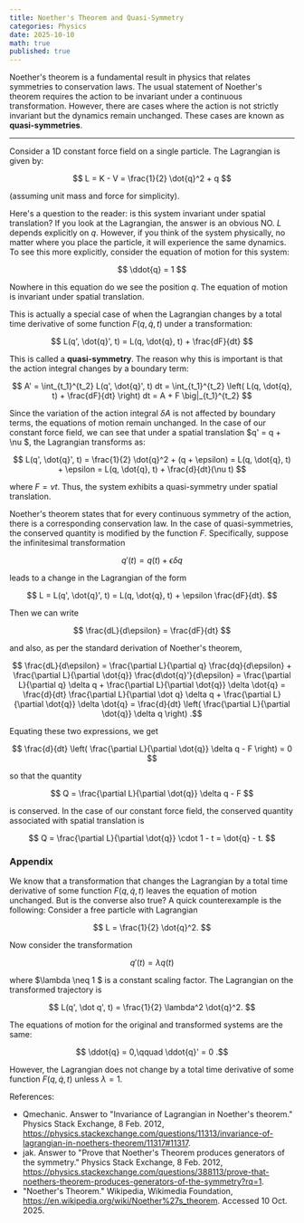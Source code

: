 ```yaml
---
title: Noether's Theorem and Quasi-Symmetry
categories: Physics
date: 2025-10-10
math: true
published: true
---
```


Noether's theorem is a fundamental result in physics that relates symmetries to conservation laws. The usual statement of Noether's theorem requires the action to be invariant under a continuous transformation. However, there are cases where the action is not strictly invariant but the dynamics remain unchanged. These cases are known as **quasi-symmetries**.

***

Consider a 1D constant force field on a single particle. The Lagrangian is given by:

$$ L = K - V = \frac{1}{2} \dot{q}^2 + q $$

(assuming unit mass and force for simplicity).

Here's a question to the reader: is this system invariant under spatial translation?
If you look at the Lagrangian, the answer is an obvious NO. $L$ depends explicitly on $q$. However, if you think of the system physically, no matter where you place the particle, it will experience the same dynamics. To see this more explicitly, consider the equation of motion for this system:

$$ \ddot{q} = 1 $$

Nowhere in this equation do we see the position $q$. The equation of motion is invariant under spatial translation.

This is actually a special case of when the Lagrangian changes by a total time derivative of some function $F(q,\dot q, t)$ under a transformation:

$$ L(q', \dot{q}', t) = L(q, \dot{q}, t) + \frac{dF}{dt} $$

This is called a **quasi-symmetry**. The reason why this is important is that the action integral changes by a boundary term:

$$ A' = \int_{t_1}^{t_2} L(q', \dot{q}', t) dt = \int_{t_1}^{t_2} \left( L(q, \dot{q}, t) + \frac{dF}{dt} \right) dt = A + F \big|_{t_1}^{t_2} $$

Since the variation of the action integral $\delta A$ is not affected by boundary terms, the equations of motion remain unchanged. In the case of our constant force field, we can see that under a spatial translation $q' = q + \nu $, the Lagrangian transforms as:

$$ L(q', \dot{q}', t) = \frac{1}{2} \dot{q}^2 + (q + \epsilon) = L(q, \dot{q}, t) + \epsilon = L(q, \dot{q}, t) + \frac{d}{dt}(\nu t) $$

where $F = \nu t$. Thus, the system exhibits a quasi-symmetry under spatial translation.

Noether's theorem states that for every continuous symmetry of the action, there is a corresponding conservation law. In the case of quasi-symmetries, the conserved quantity is modified by the function $F$. Specifically, suppose the infinitesimal transformation

$$ q'(t) = q(t) + \epsilon \delta q $$

leads to a change in the Lagrangian of the form

$$ L = L(q', \dot{q}', t) = L(q, \dot{q}, t) + \epsilon \frac{dF}{dt}. $$

Then we can write

$$ \frac{dL}{d\epsilon} = \frac{dF}{dt} $$

and also, as per the standard derivation of Noether's theorem,

$$ \frac{dL}{d\epsilon} = \frac{\partial L}{\partial q} \frac{dq}{d\epsilon} + \frac{\partial L}{\partial \dot{q}} \frac{d\dot{q}'}{d\epsilon} = \frac{\partial L}{\partial q} \delta q + \frac{\partial L}{\partial \dot{q}} \delta \dot{q} = \frac{d}{dt} \frac{\partial L}{\partial \dot q} \delta q + \frac{\partial L}{\partial \dot{q}} \delta \dot{q} = \frac{d}{dt} \left( \frac{\partial L}{\partial \dot{q}} \delta q \right) .$$

Equating these two expressions, we get

$$ \frac{d}{dt} \left( \frac{\partial L}{\partial \dot{q}} \delta q - F \right) = 0 $$

so that the quantity

$$ Q = \frac{\partial L}{\partial \dot{q}} \delta q - F $$

is conserved. In the case of our constant force field, the conserved quantity associated with spatial translation is

$$ Q = \frac{\partial L}{\partial \dot{q}} \cdot 1 - t = \dot{q} - t. $$



### Appendix

We know that a transformation that changes the Lagrangian by a total time derivative of some function $F(q,\dot q, t)$ leaves the equation of motion unchanged. But is the converse also true? A quick counterexample is the following:
Consider a free particle with Lagrangian

$$ L = \frac{1}{2} \dot{q}^2. $$

Now consider the transformation

$$ q'(t) = \lambda q(t) $$

where $\lambda \neq 1 $ is a constant scaling factor. The Lagrangian on the transformed trajectory is

$$ L(q', \dot q', t) = \frac{1}{2} \lambda^2 \dot{q}^2. $$

The equations of motion for the original and transformed systems are the same:

$$ \ddot{q} = 0,\qquad \ddot{q}' = 0 .$$

However, the Lagrangian does not change by a total time derivative of some function $F(q,\dot q, t)$ unless $\lambda = 1$.

References:
- Qmechanic. Answer to "Invariance of Lagrangian in Noether's theorem." Physics Stack Exchange, 8 Feb. 2012, https://physics.stackexchange.com/questions/11313/invariance-of-lagrangian-in-noethers-theorem/11317#11317.
- jak. Answer to "Prove that Noether's Theorem produces generators of the symmetry." Physics Stack Exchange, 8 Feb. 2012, https://physics.stackexchange.com/questions/388113/prove-that-noethers-theorem-produces-generators-of-the-symmetry?rq=1.
- "Noether's Theorem." Wikipedia, Wikimedia Foundation, https://en.wikipedia.org/wiki/Noether%27s_theorem. Accessed 10 Oct. 2025.
